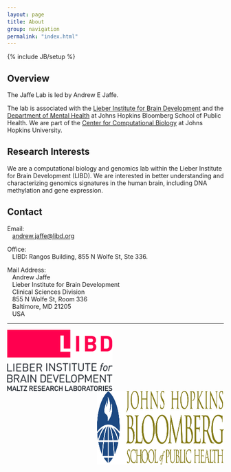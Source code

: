 ```yaml
---
layout: page
title: About
group: navigation
permalink: "index.html"
---
```

{% include JB/setup %}

Overview
--------

The Jaffe Lab is led by Andrew E Jaffe.

The lab is associated with the
[Lieber Institute for Brain Development](http://www.libd.org) and
the [Department of Mental Health](http://www.jhsph.edu/departments/mental-health/) at Johns Hopkins Bloomberg School of Public Health.  We are
part of the [Center for Computational Biology](http://ccb.jhu.edu) at Johns Hopkins University.

Research Interests
------------------

We are a computational biology and genomics lab within the Lieber Institute for Brain Development (LIBD). We are interested in better understanding and characterizing genomics signatures in the human brain, including DNA methylation and gene expression. 

Contact
-------

<p>Email:<br>
&nbsp;&nbsp;&nbsp;<a href="mailto:andrew.jaffe@libd.org">andrew.jaffe@libd.org</a>
</p>

<p>
Office:<br>
&nbsp;&nbsp;&nbsp;LIBD: Rangos Building, 855 N Wolfe St, Ste 336.<br>
</p>

<p>
Mail Address:<br>
&nbsp;&nbsp;&nbsp;Andrew Jaffe<br>
&nbsp;&nbsp;&nbsp;Lieber Institute for Brain Development<br>
&nbsp;&nbsp;&nbsp;Clinical Sciences Division<br>
&nbsp;&nbsp;&nbsp;855 N Wolfe St, Room 336 <br>
&nbsp;&nbsp;&nbsp;Baltimore, MD 21205<br>
&nbsp;&nbsp;&nbsp;USA
</p>

------------------
<img alt = "LIBD" align="left" src="media/LIBD_logo.jpg" width=245 height=142/>
<img alt = "JHSPH" align="right" src="media/jhu-bloomberg-logo.jpg" width=295 height=172/>